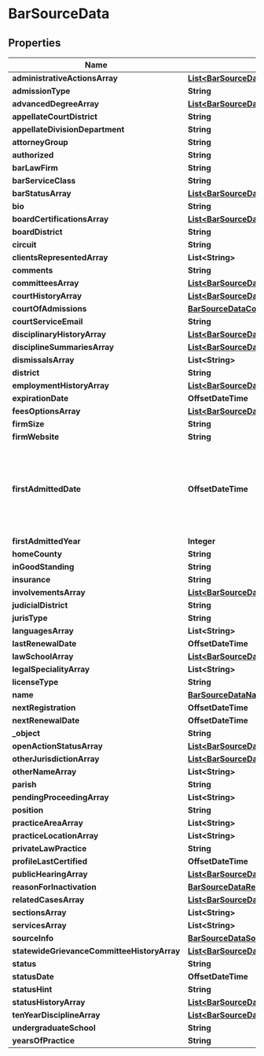 

# BarSourceData


## Properties

| Name | Type | Description | Notes |
|------------ | ------------- | ------------- | -------------|
|**administrativeActionsArray** | [**List&lt;BarSourceDataAdministrativeActionsArrayInner&gt;**](BarSourceDataAdministrativeActionsArrayInner.md) |  |  |
|**admissionType** | **String** |  |  |
|**advancedDegreeArray** | [**List&lt;BarSourceDataAdvancedDegreeArrayInner&gt;**](BarSourceDataAdvancedDegreeArrayInner.md) |  |  |
|**appellateCourtDistrict** | **String** |  |  |
|**appellateDivisionDepartment** | **String** |  |  |
|**attorneyGroup** | **String** |  |  |
|**authorized** | **String** |  |  |
|**barLawFirm** | **String** |  |  |
|**barServiceClass** | **String** |  |  |
|**barStatusArray** | [**List&lt;BarSourceDataBarStatusArrayInner&gt;**](BarSourceDataBarStatusArrayInner.md) |  |  |
|**bio** | **String** |  |  |
|**boardCertificationsArray** | [**List&lt;BarSourceDataBoardCertificationsArrayInner&gt;**](BarSourceDataBoardCertificationsArrayInner.md) |  |  |
|**boardDistrict** | **String** |  |  |
|**circuit** | **String** |  |  |
|**clientsRepresentedArray** | **List&lt;String&gt;** |  |  |
|**comments** | **String** |  |  |
|**committeesArray** | [**List&lt;BarSourceDataCommitteesArrayInner&gt;**](BarSourceDataCommitteesArrayInner.md) |  |  |
|**courtHistoryArray** | [**List&lt;BarSourceDataCourtHistoryArrayInner&gt;**](BarSourceDataCourtHistoryArrayInner.md) |  |  |
|**courtOfAdmissions** | [**BarSourceDataCourtOfAdmissions**](BarSourceDataCourtOfAdmissions.md) |  |  |
|**courtServiceEmail** | **String** |  |  |
|**disciplinaryHistoryArray** | [**List&lt;BarSourceDataDisciplinaryHistoryArrayInner&gt;**](BarSourceDataDisciplinaryHistoryArrayInner.md) |  |  |
|**disciplineSummariesArray** | [**List&lt;BarSourceDataDisciplineSummariesArrayInner&gt;**](BarSourceDataDisciplineSummariesArrayInner.md) |  |  |
|**dismissalsArray** | **List&lt;String&gt;** |  |  |
|**district** | **String** |  |  |
|**employmentHistoryArray** | [**List&lt;BarSourceDataEmploymentHistoryArrayInner&gt;**](BarSourceDataEmploymentHistoryArrayInner.md) |  |  |
|**expirationDate** | **OffsetDateTime** |  |  |
|**feesOptionsArray** | [**List&lt;BarSourceDataFeesOptionsArrayInner&gt;**](BarSourceDataFeesOptionsArrayInner.md) |  |  |
|**firmSize** | **String** |  |  |
|**firmWebsite** | **String** |  |  |
|**firstAdmittedDate** | **OffsetDateTime** | The firstAdmittedDate is the date when an attorney was admitted to the bar for the very first time regardless of which U.S state. |  |
|**firstAdmittedYear** | **Integer** |  |  |
|**homeCounty** | **String** |  |  |
|**inGoodStanding** | **String** |  |  |
|**insurance** | **String** |  |  |
|**involvementsArray** | [**List&lt;BarSourceDataInvolvementsArrayInner&gt;**](BarSourceDataInvolvementsArrayInner.md) |  |  |
|**judicialDistrict** | **String** |  |  |
|**jurisType** | **String** |  |  |
|**languagesArray** | **List&lt;String&gt;** |  |  |
|**lastRenewalDate** | **OffsetDateTime** |  |  |
|**lawSchoolArray** | [**List&lt;BarSourceDataLawSchoolArrayInner&gt;**](BarSourceDataLawSchoolArrayInner.md) |  |  |
|**legalSpecialityArray** | **List&lt;String&gt;** |  |  |
|**licenseType** | **String** |  |  |
|**name** | [**BarSourceDataName**](BarSourceDataName.md) |  |  |
|**nextRegistration** | **OffsetDateTime** |  |  |
|**nextRenewalDate** | **OffsetDateTime** |  |  |
|**_object** | **String** |  |  |
|**openActionStatusArray** | [**List&lt;BarSourceDataOpenActionStatusArrayInner&gt;**](BarSourceDataOpenActionStatusArrayInner.md) |  |  |
|**otherJurisdictionArray** | [**List&lt;BarSourceDataOtherJurisdictionArrayInner&gt;**](BarSourceDataOtherJurisdictionArrayInner.md) |  |  |
|**otherNameArray** | **List&lt;String&gt;** |  |  |
|**parish** | **String** |  |  |
|**pendingProceedingArray** | **List&lt;String&gt;** |  |  |
|**position** | **String** |  |  |
|**practiceAreaArray** | **List&lt;String&gt;** |  |  |
|**practiceLocationArray** | **List&lt;String&gt;** |  |  |
|**privateLawPractice** | **String** |  |  |
|**profileLastCertified** | **OffsetDateTime** |  |  |
|**publicHearingArray** | [**List&lt;BarSourceDataPublicHearingArrayInner&gt;**](BarSourceDataPublicHearingArrayInner.md) |  |  |
|**reasonForInactivation** | [**BarSourceDataReasonForInactivation**](BarSourceDataReasonForInactivation.md) |  |  |
|**relatedCasesArray** | [**List&lt;BarSourceDataRelatedCasesArrayInner&gt;**](BarSourceDataRelatedCasesArrayInner.md) |  |  |
|**sectionsArray** | **List&lt;String&gt;** |  |  |
|**servicesArray** | **List&lt;String&gt;** |  |  |
|**sourceInfo** | [**BarSourceDataSourceInfo**](BarSourceDataSourceInfo.md) |  |  |
|**statewideGrievanceCommitteeHistoryArray** | [**List&lt;BarSourceDataStatewideGrievanceCommitteeHistoryArrayInner&gt;**](BarSourceDataStatewideGrievanceCommitteeHistoryArrayInner.md) |  |  |
|**status** | **String** |  |  |
|**statusDate** | **OffsetDateTime** |  |  |
|**statusHint** | **String** |  |  |
|**statusHistoryArray** | [**List&lt;BarSourceDataStatusHistoryArrayInner&gt;**](BarSourceDataStatusHistoryArrayInner.md) |  |  |
|**tenYearDisciplineArray** | [**List&lt;BarSourceDataTenYearDisciplineArrayInner&gt;**](BarSourceDataTenYearDisciplineArrayInner.md) |  |  |
|**undergraduateSchool** | **String** |  |  |
|**yearsOfPractice** | **String** |  |  |



